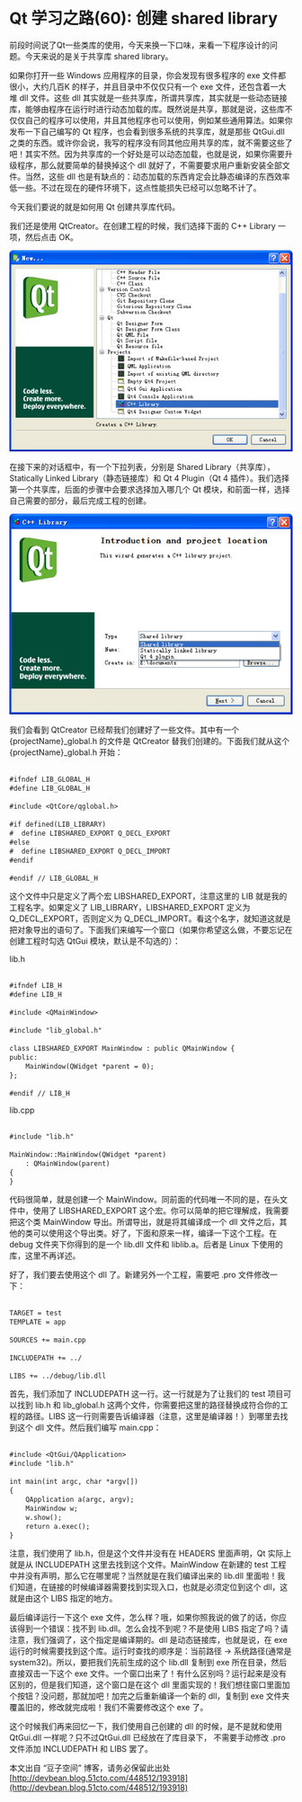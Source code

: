 # Qt 学习之路(60): 创建 shared library

前段时间说了Qt一些类库的使用，今天来换一下口味，来看一下程序设计的问题。今天来说的是关于共享库 shared library。

如果你打开一些 Windows 应用程序的目录，你会发现有很多程序的 exe 文件都很小，大约几百K 的样子，并且目录中不仅仅只有一个 exe 文件，还包含着一大堆 dll 文件。这些 dll 其实就是一些共享库，所谓共享库，其实就是一些动态链接库，能够由程序在运行时进行动态加载的库。既然说是共享，那就是说，这些库不仅仅自己的程序可以使用，并且其他程序也可以使用，例如某些通用算法。如果你发布一下自己编写的 Qt 程序，也会看到很多系统的共享库，就是那些 QtGui.dll 之类的东西。或许你会说，我写的程序没有同其他应用共享的库，就不需要这些了吧！其实不然。因为共享库的一个好处是可以动态加载，也就是说，如果你需要升级程序，那么就要简单的替换掉这个 dll 就好了，不需要要求用户重新安装全部文件。当然，这些 dll 也是有缺点的：动态加载的东西肯定会比静态编译的东西效率低一些。不过在现在的硬件环境下，这点性能损失已经可以忽略不计了。

今天我们要说的就是如何用 Qt 创建共享库代码。

我们还是使用 QtCreator。在创建工程的时候，我们选择下面的 C++ Library 一项，然后点击 OK。

![](images/81.png)

在接下来的对话框中，有一个下拉列表，分别是 Shared Library（共享库），Statically Linked Library（静态链接库）和 Qt 4 Plugin（Qt 4 插件）。我们选择第一个共享库，后面的步骤中会要求选择加入哪几个 Qt 模块，和前面一样，选择自己需要的部分，最后完成工程的创建。

![](images/82.png)

我们会看到 QtCreator 已经帮我们创建好了一些文件。其中有一个 {projectName}_global.h 的文件是 QtCreator 替我们创建的。下面我们就从这个 {projectName}_global.h 开始：

```

#ifndef LIB_GLOBAL_H  
#define LIB_GLOBAL_H  
 
#include <QtCore/qglobal.h>  
 
#if defined(LIB_LIBRARY)  
#  define LIBSHARED_EXPORT Q_DECL_EXPORT  
#else  
#  define LIBSHARED_EXPORT Q_DECL_IMPORT  
#endif  
 
#endif // LIB_GLOBAL_H  
```

这个文件中只是定义了两个宏 LIBSHARED_EXPORT，注意这里的 LIB 就是我的工程名字。如果定义了 LIB_LIBRARY，LIBSHARED_EXPORT 定义为 Q_DECL_EXPORT，否则定义为 Q_DECL_IMPORT。看这个名字，就知道这就是把对象导出的语句了。下面我们来编写一个窗口（如果你希望这么做，不要忘记在创建工程时勾选 QtGui 模块，默认是不勾选的）：

lib.h

```

#ifndef LIB_H  
#define LIB_H  
 
#include <QMainWindow>  
 
#include "lib_global.h"  
 
class LIBSHARED_EXPORT MainWindow : public QMainWindow {  
public:  
    MainWindow(QWidget *parent = 0);  
};  
 
#endif // LIB_H 
```

lib.cpp

```

#include "lib.h"  
 
MainWindow::MainWindow(QWidget *parent)  
    : QMainWindow(parent)  
{  
} 
```
 
代码很简单，就是创建一个 MainWindow。同前面的代码唯一不同的是，在头文件中，使用了 LIBSHARED_EXPORT 这个宏。你可以简单的把它理解成，我需要把这个类 MainWindow 导出。所谓导出，就是将其编译成一个 dll 文件之后，其他的类可以使用这个导出类。好了，下面和原来一样，编译一下这个工程。在 debug 文件夹下你得到的是一个 lib.dll 文件和 liblib.a。后者是 Linux 下使用的库，这里不再详述。

好了，我们要去使用这个 dll 了。新建另外一个工程，需要吧 .pro 文件修改一下：

```

TARGET = test  
TEMPLATE = app  
 
SOURCES += main.cpp  
 
INCLUDEPATH += ../  
 
LIBS += ../debug/lib.dll 
```

首先，我们添加了 INCLUDEPATH 这一行。这一行就是为了让我们的 test 项目可以找到 lib.h 和 lib_global.h 这两个文件，你需要把这里的路径替换成符合你的工程的路径。LIBS 这一行则需要告诉编译器（注意，这里是编译器！）到哪里去找到这个 dll 文件。然后我们编写 main.cpp：

```

#include <QtGui/QApplication>  
#include "lib.h"  
 
int main(int argc, char *argv[])  
{  
    QApplication a(argc, argv);  
    MainWindow w;  
    w.show();  
    return a.exec();  
}  
```

注意，我们使用了 lib.h，但是这个文件并没有在 HEADERS 里面声明，Qt 实际上就是从 INCLUDEPATH 这里去找到这个文件。MainWindow 在新建的 test 工程中并没有声明，那么它在哪里呢？当然就是在我们编译出来的 lib.dll 里面啦！我们知道，在链接的时候编译器需要找到实现入口，也就是必须定位到这个 dll，这就是由这个 LIBS 指定的地方。

最后编译运行一下这个 exe 文件，怎么样？哦，如果你照我说的做了的话，你应该得到一个错误：找不到 lib.dll。怎么会找不到呢？不是使用 LIBS 指定了吗？请注意，我们强调了，这个指定是编译期的。dll 是动态链接库，也就是说，在 exe 运行的时候需要找到这个库。运行时查找的顺序是：当前路径 -> 系统路径(通常是 system32)。所以，要把我们先前生成的这个 lib.dll 复制到 exe 所在目录，然后直接双击一下这个 exe 文件。一个窗口出来了！有什么区别吗？运行起来是没有区别的，但是我们知道，这个窗口是在这个 dll 里面实现的！我们想往窗口里面加个按钮？没问题，那就加吧！加完之后重新编译一个新的 dll，复制到 exe 文件夹覆盖旧的，修改就完成啦！我们不需要修改这个 exe 了。

这个时候我们再来回忆一下，我们使用自己创建的 dll 的时候，是不是就和使用 QtGui.dll 一样呢？只不过QtGui.dll 已经放在了库目录下， 不需要手动修改 .pro 文件添加 INCLUDEPATH 和 LIBS 罢了。

本文出自 “豆子空间” 博客，请务必保留此出处 [http://devbean.blog.51cto.com/448512/193918](http://devbean.blog.51cto.com/448512/193918)